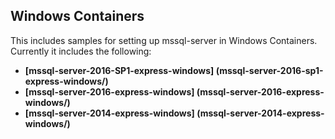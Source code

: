 ## Windows Containers
This includes samples for setting up mssql-server in Windows Containers. Currently it includes the following:
- __[mssql-server-2016-SP1-express-windows] (mssql-server-2016-sp1-express-windows/)__
- __[mssql-server-2016-express-windows] (mssql-server-2016-express-windows/)__
- __[mssql-server-2014-express-windows] (mssql-server-2014-express-windows/)__
